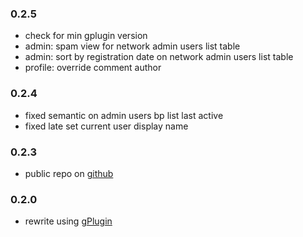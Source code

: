 ### 0.2.5
* check for min gplugin version
* admin: spam view for network admin users list table
* admin: sort by registration date on network admin users list table
* profile: override comment author

### 0.2.4
* fixed semantic on admin users bp list last active
* fixed late set current user display name

### 0.2.3
* public repo on [github](https://github.com/geminorum/gmember)

### 0.2.0
* rewrite using [gPlugin](https://github.com/geminorum/gplugin)
